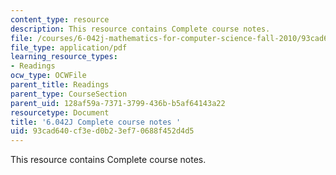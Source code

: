 ```yaml
---
content_type: resource
description: This resource contains Complete course notes.
file: /courses/6-042j-mathematics-for-computer-science-fall-2010/93cad640cf3ed0b23ef70688f452d4d5_MIT6_042JF10_notes.pdf
file_type: application/pdf
learning_resource_types:
- Readings
ocw_type: OCWFile
parent_title: Readings
parent_type: CourseSection
parent_uid: 128af59a-7371-3799-436b-b5af64143a22
resourcetype: Document
title: '6.042J Complete course notes '
uid: 93cad640-cf3e-d0b2-3ef7-0688f452d4d5
---
```

This resource contains Complete course notes.

